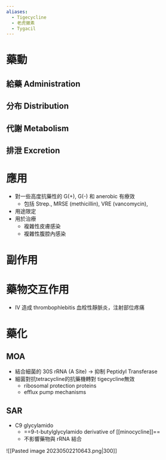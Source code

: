 ```yaml
---
aliases:
  - Tigecycline
  - 老虎黴素
  - Tygacil
---
```

# 藥動
## 給藥 Administration
## 分布 Distribution
## 代謝 Metabolism
## 排泄 Excretion
# 應用
- 對一些高度抗藥性的 G(+), G(-) 和 anerobic 有療效
	- 包括 Strep., MRSE (methicillin), VRE (vancomycin),
- 用途限定
- 用於治療
	- 複雜性皮膚感染
	- 複雜性腹腔內感染
# 副作用
# 藥物交互作用
- IV 造成 thrombophlebitis 血栓性靜脈炎，注射部位疼痛
# 藥化
## MOA
- 結合細菌的 30S rRNA (A Site) $\rightarrow$ 抑制 Peptidyl Transferase
- 細菌對抗tetracycline的抗藥機轉對 tigecycline無效
	- ribosomal protection proteins
	- efflux pump mechanisms
## SAR
- C9 glycylamido
	- ==9-t-butylglycylamido derivative of [[minocycline]]==
	- 不影響藥物與 rRNA 結合

![[Pasted image 20230502210643.png|300]]